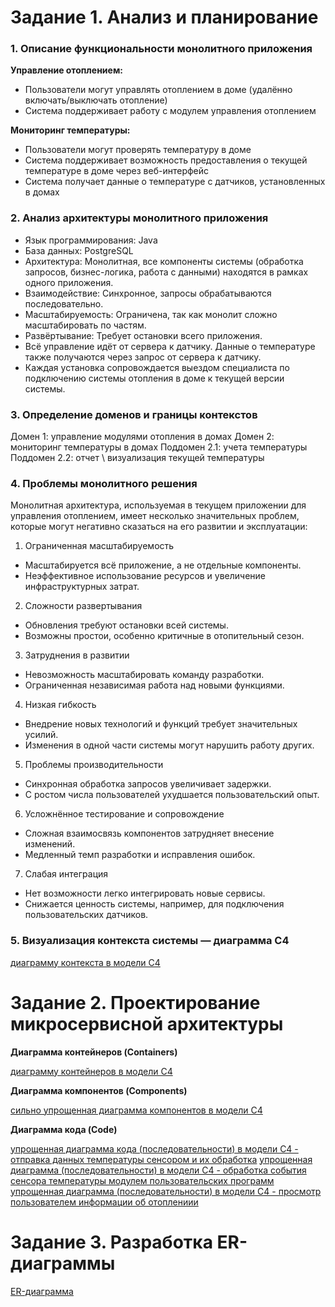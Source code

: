 # Задание 1. Анализ и планирование

### 1. Описание функциональности монолитного приложения

**Управление отоплением:**

- Пользователи могут управлять отоплением в доме (удалённо включать/выключать отопление)
- Система поддерживает работу с модулем управления отоплением

**Мониторинг температуры:**

- Пользователи могут проверять температуру в доме
- Система поддерживает возможность предоставления о текущей температуре в доме через веб-интерфейс
- Система получает данные о температуре с датчиков, установленных в домах

### 2. Анализ архитектуры монолитного приложения

- Язык программирования: Java
- База данных: PostgreSQL
- Архитектура: Монолитная, все компоненты системы (обработка запросов, бизнес-логика, работа с данными) находятся в рамках одного приложения.
- Взаимодействие: Синхронное, запросы обрабатываются последовательно.
- Масштабируемость: Ограничена, так как монолит сложно масштабировать по частям.
- Развёртывание: Требует остановки всего приложения.
- Всё управление идёт от сервера к датчику. Данные о температуре также получаются через запрос от сервера к датчику.
- Каждая установка сопровождается выездом специалиста по подключению системы отопления в доме к текущей версии системы.

### 3. Определение доменов и границы контекстов

Домен 1: управление модулями отопления в домах
Домен 2: мониторинг температуры в домах
Поддомен 2.1: учета температуры
Поддомен 2.2: отчет \ визуализация текущей температуры

### **4. Проблемы монолитного решения**

Монолитная архитектура, используемая в текущем приложении для управления отоплением, имеет несколько значительных проблем, которые могут негативно сказаться на его развитии и эксплуатации:

1. Ограниченная масштабируемость
- Масштабируется всё приложение, а не отдельные компоненты.
- Неэффективное использование ресурсов и увеличение инфраструктурных затрат.

2. Сложности развертывания
- Обновления требуют остановки всей системы.
- Возможны простои, особенно критичные в отопительный сезон.

3. Затруднения в развитии
- Невозможность масштабировать команду разработки.
- Ограниченная независимая работа над новыми функциями.

4. Низкая гибкость
- Внедрение новых технологий и функций требует значительных усилий.
- Изменения в одной части системы могут нарушить работу других.

5. Проблемы производительности
- Синхронная обработка запросов увеличивает задержки.
- С ростом числа пользователей ухудшается пользовательский опыт.

6. Усложнённое тестирование и сопровождение
- Сложная взаимосвязь компонентов затрудняет внесение изменений.
- Медленный темп разработки и исправления ошибок.

7. Слабая интеграция
- Нет возможности легко интегрировать новые сервисы.
- Снижается ценность системы, например, для подключения пользовательских датчиков.


### 5. Визуализация контекста системы — диаграмма С4

[диаграмму контекста в модели C4](https://www.plantuml.com/plantuml/uml/fL91QzH06BtdLqptb49tS-d9Ks7n8XMYnPjGqitO1fB9CZFHUckwWaA5NWGzY2B-WRWO6xic-nU--KU-psximHmKBvdC-zwyzxvlPi_OIDiYIxsjM3v9b1JJtL2SM3itTu90HyycnuazAOuA8_KiLrOgEvdbMJ1F8yN7niR6QN8KJ7V78KEFxky7MMIirDvMecPf4Sj2fomAok6K5KxjPCw6NYYroPNFqZjYH1-fevLxJLTObrIvSwfvF-BQPrgxCwfe2UIIQdSkg0EXepMjG6kfmVU7e4OmaGL0EjjGGKGHL42iwnOeBKRRti5p1CryysjXcq_Kk793huHRzAwzYRiSzEM8z1veoorG0mR_rJTX6a0TVUlf0aibxaLF8-5A4UR67cjvy63_Tvx3kwVMDrAPNBFk6-B8Bt7qUhYJ2xQd3wZzCQElsBRKkWksxGQFKmrZxw5CD_TmEunthgHrVoUO1IlwKB-crMDQGXC_0-FO-Vih46WB04fNWkdqPGo5biaelm3mtPNRoCVn-c2tatbBrKtBxXKr_6J-hMaMxSLwyV-SuvvKCPxsJm00)

# Задание 2. Проектирование микросервисной архитектуры

**Диаграмма контейнеров (Containers)**

[диаграмму контейнеров в модели C4](https://www.plantuml.com/plantuml/uml/pLbVRzjK57_lfxZhKokITaDxucbRXj144HK5df0cB_5QQubTEKv7XP2QPgMRCXO98I71n3GG4e_zqsnUiZXVuTvlnFaTtpd9RaBSkiXiKbtRzvxp-vt_rxrH3om_QDIg2rSgzdt7jKNf-hhO2eBj-aUhgxxrS6NJ2ROQznfrsozxRc2xmKhPgwrkLoqNsuhre59rxgsMhXVNyUYhpzPMQrOziFs5AuvRhZOgTiElGYWjkLiY2HOfyLUseN9XOvTMrkv-_6smLBVTkkSNnAByMHwfVNKeGzaJQbzsvLivb5srnuzRQa-rnGU27aRoJBLaNpqLT1dYlJoHVLe_aA7gB4BKxxG_UQCw96LVo3Ew7SY1QikkaD5K5NWJ2bnfxQaCIMcBDzF68wWR4wgUgIU4zOrGJRgSOeNiBowFStEyuBQzuvJjswMAx-pO1EsEzoN9KKtIjqTCtk0tUKB2YuA5XtH316Uom7gDjiaicjW09lWrujUHwi0MClnloAmvcrl172fzUGJRglR_a4ZPgjc-1Lo_CiekXnQlF2OHp-IP6KjPm1U4V4sxXoInIK4BDj6Op1vne4l8QgCYhOkm6yyBsNclstxTSvUGnY3pGaR8708KmLN80TmpqPyOPeWCOopQeT39b5aqF-jY3NGToYx3UqqCw79SfEq3B22eZs8Ho3l2DpLNfuOFoOQ_PH-N8UDjGP7U0WqaEw9DRud03x0mN40l3oRy8hiZjz_o6cx5ydUNwdmFjd-Gn279RXCFAZqHkMxdmvMhYylYkmL1_vAIjMHjEvzOWVtGsgLzDzVl27t7HllJh3Cdwe1hL0SU0HljVz0aM4om80Xc2vPYUuN4YCgUvaDse_V7y21A5ioElOWLDZiaWlkUUeoGm7xIaEmbsXC4DEclhncqpsBQrrQkYYNv6xqv9IdDM7n4zexW118_OBNZxbTj3eX3h6VyXrW4xkqu899QIndnIBNefWTy40jUKBpC1do9O47ySu21DiWCw6cpY7K8VCqR5quirEkEmA8uGixqpoCuG3yIsjH9ChwBTQ1AoCF-y8L0t93yLx8B54cmzWaPHnwhcfey7UrFn1zCgr-yIY9PQDSV8Xh0cP2DIWP1kNtBSDcMRGMEkxbX-wYuxmLQWaXNYk7eKQn0FeVDTBnfyyx9H5DKQgnLz8CvI5b25oeo8DH2dfmRuIObx1o0sCvmzcE_NH0aRi4I-QdpeakRUxeG65hIuTznAhQtqV1tRATAmrOv1HdTJiokbYL6Uk_wvRdGe_Ui-zwcRzKIt1DvFokpdi9oEg-u09vgpVz6O1hoEGh0nL0nIbzkKEYff-Uc_i2w_m2JngUuYbArWG6PmVyjG_XcR2ebcjhuSH6cPmSCQQ3hhnvLkzY2OiAZ1lq_JZB2BFqrptK2pqzAYM5wNUb3NLS1Yfg0hinzACCxxc36Q8DGUgyhO2FvkcO7MtQZNX1Ct41bkLPrDt3AzLcWZdIN0AmGBeedCQ8A-nzpYs_3aSPadzWmmbb2bvoJbEvolS2vxvIfz7hk36ZmXT6mmzc3OeiR2FUQ-V7OILtHlAgrlK6EjJQ1yFErc-k2emLsuD49CS6e_dhtTBgXPjYwL7NA3xOyIjrlDigxL7I0mV1Yu9GytszimrvhrYwFc3TBQulnHI0sKVuGk0ZOaSDE4CSe9HhDABZZsOdTHuC9bHoQoZW9URBZwO1xU1o9wYcX-dvXOU4BkvgS94VpsaoliBbZ175sgsSa24AC8rjQSJtLqXFu-12QJFidvnpS0SOuSkK8HH-QBcZSmlGJJY4R9ZIMD8Z6ns_Lrfl7juqFoC-DmPhFNUa4cMDR9d4yMLsMC0n1boNB74WkIR0vAsGMQRR0h1BDzfK_QvOvJOuPaYz8IeVxVbSiSPDvpNUl-0YdVfGzVIZdwenboqXVT0ZTzZbHZKznwGuL98hHn_sKdkaZcgu4nhH5t6PHIzB397OXmEOP0uyk3IuIC1ytdEzGSecKpJentrlfpP6QVz9xZAzy5tGn4nvrZIcJqCLgWYadSq-1uEc3BHp69yYn4LMtp9a3Abc4Zu7nkQm8hybZdbRv8DBcyEge0zD6caRwT9twtMYUhvZ6SE8haXZxYXGIhabOPWt97vHPAVB7D3-LymPerfySeJ6szqEUlmRC6b8dCqYpYtUOgVEIFue_9W7crj7PAGJTIx8pvqbc9YmbLnv8hSmq82HN5cOoPgLaIioJdpcpNvYOAIeNHcO7pi3959OJA_Cab51waVpbpln8PqwCcKrYoCh18ZDCClcjJlwI_2rux0icbAJvkfaTv0tRhJHgrNy0)

**Диаграмма компонентов (Components)**

[сильно упрощенная диаграмма компонентов в модели C4](https://www.plantuml.com/plantuml/uml/pLbTRnD757tFhnZoKf08AHLFVQ8OYNuaLI229oGqs4koOhrhhTT1KLK99wLGXIQjr8UgGg2sglhQEDbc4spdBypyezvxxNKclZlPR3PEGIBspioUU-wPEVCnljcCP1YrwjxKfPhpnFKTKRcn89QZgD7yT7OsbC-kBRdHSkjng-c4rS2F73-wLWtgimrF-lZQJ3EgUUxZsSgDcGKikZy_DrkNpSW9fowvVjLhrPnMw24eD7bK2UgDm4UC1eQSgW2YXA3Xerj1ow_9SFLoSnLUhbyLq-eF5Qj3zLvlg7sXVb5zrHKhdrpxUFgA-6PAmByHs6NPSE_8o7acL-6zpnQ-4CEdQNXSR8IkloHk1K64Z-gD-aS_rw_W_xfUKudQW-VlLQAt17vLX_gvwkisHEjS5L25ZMBLmwRwEsX-a3Q7scre_nx-zw1zWk-f3jOBrOF27OoWzg0WcRx2-3OUN0Soy2bMhYEjB-MAdBObVHsIPX1-v5Q2C6mr8ZVmv-Ig4sBkbRbZQByIynZ9ZDBKRG6ieGnAWBSWycrgreLu-yDGz2UZVvOT6O6Wyq6jvJaaABoqgzU1ysi17uSOIdKeH6-WQn_0--emBS90equybbKAlkY4AswLqFyS1rHnDY0qlXDGqZzZhq9vhDipqAGFcIQ3Vja5abj5IEPIl2qZ-LWsaUhdWmenh15f5N9Q29hHKkWitfqZXdzH-DvHGhlqsDCR-WKmKTkSJd8ACXLPNSvYWkL4uvvJSvl4u3Vzetvr4cHb_ZPsVXXudXCQc50kZYeCrT-gRSmAJQ7NOFXsu7kiruGwm45C-UtgZVCItsy68GgSoN5GJHrGa6kYUk3oFbHsXtxP97BOGzZq9Ouaz3cZhBU6XByzqJsUkxGS5VDE6mfY_KEkTmWwtpaShfnpB1Ij19blvh3uV5p3g2IvHD0Rd4KXnn3Sk5y8hxnRoWjkyGhnkoYdf7IBE6L9HauHetIG33A0YgvAB2P1r1oFCAIo_c3CRBoODN0RSq7EO3JG0en38LyWsBWj4AsiAqhAR344Chi8FnX4nKD1YIHOf7QnzbJMM75hJh3O2bSSr_EaNxNu150JG8sXg8UKeN2JdaamYq4OziMxnKhQEj5nqinA3x29CDkSax5EufiKOelcibCjx3yMXvcH1ofhpKdsQKNMdL2IR_EIe9Rdw-836jwnVYxC70gjQ7Y4NWY3fL3MBOOzL7ty0gxf8oSya-6pRkCf4aOSQei-8l9TsqxG36IuztTaZrsXsyKZfU9bpm8vU3WlC4Jy2yKpWWxRU-Gi0hjA2kE9b5xOH-cXh0FzH56Ex8YgdvIyOV_xK2g6nKKCNroeT2JOHe4VHEuJjohns6uP1ZtL7xzlKFkMlZRXB9sTYPUOFOex0rf_khbzgcAaaaF44Fvhe_ZiCsswO72YU15pU-vkhkprm7UZ8BJUN01Yd_3MqFuu4U05IRRe1bYsv1OqG_8tl9wCeDjKj3L8xTZTZDx09FEv6EBFZ-fEizYz0oQeRAp-rUj4uoKE7UWC_UA4ticLNlhIMutSQjEYF2BXHHggaQ2jBAgFS6oYSo1CSZLQ3lo7Gzr_IfkelR4XbWYrG_d5nbqP6WTKY07Gt9oDtSKzbK-UIa3_2Zz5nMlXzUTqMf2kEAHiZtePTmv7no6Q1mUweoZfaehs8yMD7Is4_aX0qXruQ-zqRqtTSxnZ5wHq-LZi9XJ0XVrcSXY1K3Ek9Kk4OZU_F9b9nSFKX4fiSVb5PS6GtP43DWlSYN4YTCQVB0r-sS1fuC5gWYpOAOCpuBlgYT4nTeDMEdmFLf98tXOhSuELGOnl6CeomocLXkj8gGEzdhbOg_qCGdmnBKN7jlRom7mzAHStOnsReg2PanIRGMJLIryOhxF-vg3-rckfBsS736d3y7fyXSv7nQDbQSXq9LHlpT40muCqszORA0rEidsssr49t-rGZECp73sL5CAEY2AKW9kK1CTcLtmeAG33Av4-WKqqU_lCpchEAaY14AXHQVp92fQrzXXbPn29mJBwx_GwNegOlv2VTmgMNoRft98W6b3OLKcwCE9iJ1kOCM7D6ojyxA7OQuInetPmKMTBAVAoqYBxVsYaq9GV6YTkfV-9837Ct0UPXMUr2GSkvfEKOCQ-o7xMfwFmDcvuw4muLE40AN6eCnBY-wLHoHcrCY0vBzMdB69abtdnm6dUTFnQg-xz1m00)

**Диаграмма кода (Code)**

[упрощенная диаграмма кода (последовательности) в модели C4 -  отправка данных температуры сенсором и их обработка](https://www.plantuml.com/plantuml/uml/TLBBIiD05DtFLroozmTSI7s0YXiX_i0GHmrgMjkfuguFr48L4LoAq3yOYiLGJV8Bz_wH9ucXfDP5ClSnvznpJzBeMDsstSiBfGFRR9DleWuEtI5VjT09Wx2b8qlUvk4-xMfhRlIjbxUHro_mX6VIuod7qYSPSeR48VtY6ISeFXEdCk2Kiwg4ztV1jMUq3QDJtxIlmy3KQBTrS5Qlx6ofgwxf6ZhG9-SQy38uQhR2G2cVrZPoRUl4xvXMYOXb88_47qWIJcJCCq8NypahL3lqXzAJiG8M54kImFR63lqHdY6GCNyYlo_NGbWCIgNFJjMHu2ft0CK4D-uAGKbb0C08d3miJ9eIp-L9Hd-9iFf_B02zyEiAoCAR9KVcx7BOxnU9UKuUpZIl5mkLQbQRvAc6YOxnq_m0)
[упрощенная диаграмма (последовательности) в модели C4 - обработка события сенсора температуры модулем пользовательских программ](https://www.plantuml.com/plantuml/uml/hLJBojf05DxFKmnPjT2-W8iYT5Ce1Udb0O9E9TIBZKdNNXPjKHIwBYrz0uq6ez7u2kUyKR_3Q9kHBEJdHynavinybsyEgGyZFupYRaSDC0RDOE3t8lrXQC96s6-7VlUT2Ry4JQFzONbLVOvDRFHh_-Cd7oNxyhu_29eEZaT_AEKH9PJnMFEKpfYiCCqffHCMbveAdb11v-iIdaTF85yPFmfwxGl_3UnF7Da2B-Vv_R2Q4arRh1ufBLEywRVYZb6gv4y_Vr7oLDFqMmW11nzqe9Mc4nwM0k07xM4if48x_Aq6bC6AGYhoUC9J7l7CK_-1XQR4Uk79iV7hLRO6OO7Vch__C_T4sCKqPS07-hDABf69JIWaFEDl677iwQrDD-UQRhzjlDHoWdQWJMesocl26Q3To7d92sZBQ0-f63R2GZac6db8s9A7nBvNBXVOtIi0rwzRBWU4fvMthHoKAbFq0o0xIcmuq0OQczAOLjRjMP87deFfQ2q5zpY8Jeivrj58S8gNr3QiqzcqleUkwf9Isb21muB1Cq1WdziF3zDakNbkMqQ4KOhvmegj579qP52cwgRNmdVeBm00)
[упрощенная диаграмма (последовательности) в модели C4 - просмотр пользователем информации об отоплениии](https://www.plantuml.com/plantuml/uml/dPFFJl9G4CNtzoachBvlmGkuCAW9wix4z06kzQfDj99obRX3Y7-C1XCtRep6DsWQ6uX0UOMPD_9ScagAii05X9cU-SsPGrfhMXtPivDZfNrx6f7ND17f9dcgWNxW1mqTMggixMpJfhQcfIygxZ7gic2zNYUvv5JQdF00lsAIBazGncWCEUKnse_4cNGuuqdHmlTeIWIWJEJt6Mr9rfRHDWWFTqrq7lYcXDtG_f5HogFggZjYXVWPLCVEi8O_K8nvBFToHG1dFtP8Js4CqyumfbyubhRSujE5SC1zrDUvk_uCpB6275Dprlwolam0Cxy9g3SeX_1nKyH1m7rA1-75UF2GWqjRb9i5v3TdJy3rEN6nozqIo7c3trczufQ4K-bGwLOUyM3HjNbinN-ro59MW94pXDC1Rx5yFcLt27GP634OAUeU_UE4McQl6eJMH0VQD_zLpOJxU5E-0000)

# Задание 3. Разработка ER-диаграммы

[ER-диаграмма](https://www.plantuml.com/plantuml/uml/jLCnRiCm3Dpz2i5Z0N-WKuOCxT2foHom5fi8i2H3f5iOIVzUcHmS2Huwf1jvTpWT2Mf738adFpGD1dOyc_P8c5e3P9R2N1jZdeopvjaSZwzxwG9upFqx9nVEWg07DvJG24JVCTbxjEk4wXC2epq1PtAVouFpACmqsWtcPmtt4YT2IIVLPhoCfrC9WRK9YOg4EiP3q-tno_KQJylDV3oFMEMxv65gZ30v64vXyX-OokJ4m1FzH_R3F6h-jVtZ2LYaFhcHNGmhSUV_5kqqgBUM3_8zu80UESrvA13x0jbynSfmrRxPUIG6FzQhiy1GF2qVutRhkdZLCyniUm5g6-sKqXKAryV0u48MAAQAsxfaKJaoyLEkezBfmaIJxIkNQpLl5fqnO09UbCqEWrs-zoy0)

